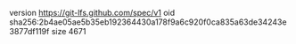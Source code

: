 version https://git-lfs.github.com/spec/v1
oid sha256:2b4ae05ae5b35eb192364430a178f9a6c920f0ca835a63de34243e3877df119f
size 4671
